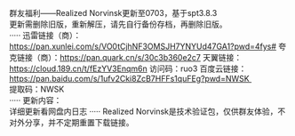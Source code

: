 群友福利——Realized Norvinsk更新至0703，基于spt3.8.3  
更新需删除旧版，重新解压，请先自行备份存档，再删除旧版。  
····· 
迅雷链接（商）：https://pan.xunlei.com/s/VO0tCjhNF3OMSJH7YNYUd47GA1?pwd=4fys#
夸克链接（商）：https://pan.quark.cn/s/30c3b360e2c7
天翼链接：https://cloud.189.cn/t/fEzYV3Enqm6n 访问码：ruo3
百度云链接：https://pan.baidu.com/s/1ufv2Cki8ZcB7HFFs1quFEg?pwd=NWSK   
提取码：NWSK  
····· 
更新内容：  
详细更新看网盘内日志
····· 
Realized Norvinsk是技术验证包，仅供群友体验，不对外分享，并不定期重置下载链接。